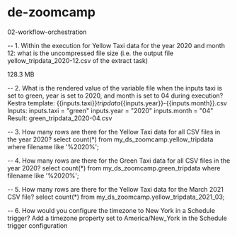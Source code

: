# de-zoomcamp

02-workflow-orchestration

-- 1. Within the execution for Yellow Taxi data for the year 2020 and month 12: what is the uncompressed file size (i.e. the output file yellow_tripdata_2020-12.csv of the extract task)

128.3 MB

-- 2. What is the rendered value of the variable file when the inputs taxi is set to green, year is set to 2020, and month is set to 04 during execution?
Kestra template: {{inputs.taxi}}_tripdata_{{inputs.year}}-{{inputs.month}}.csv
Inputs:
inputs.taxi = "green"
inputs.year = "2020"
inputs.month = "04"
Result: green_tripdata_2020-04.csv

-- 3. How many rows are there for the Yellow Taxi data for all CSV files in the year 2020?
select count(*)
from my_ds_zoomcamp.yellow_tripdata
where filename like '%2020%';

-- 4. How many rows are there for the Green Taxi data for all CSV files in the year 2020?
select count(*)
from my_ds_zoomcamp.green_tripdata
where filename like '%2020%';

-- 5. How many rows are there for the Yellow Taxi data for the March 2021 CSV file?
select count(*)
from my_ds_zoomcamp.yellow_tripdata_2021_03;

-- 6. How would you configure the timezone to New York in a Schedule trigger?
Add a timezone property set to America/New_York in the Schedule trigger configuration

